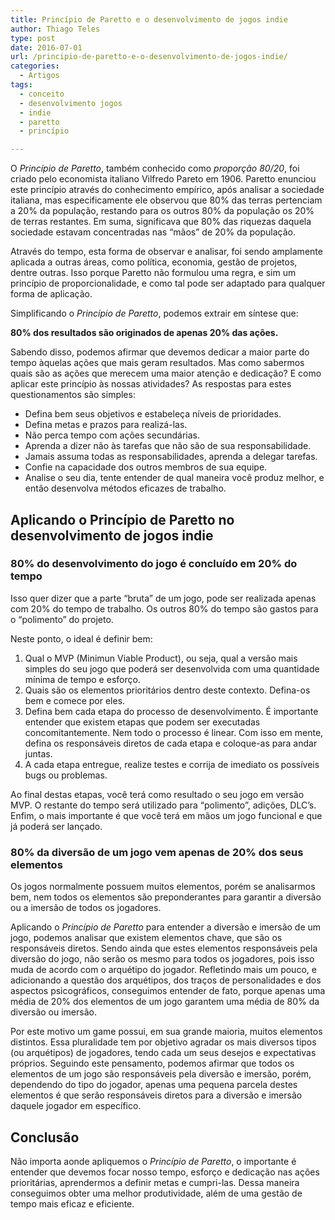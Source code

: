 ```yaml
---
title: Princípio de Paretto e o desenvolvimento de jogos indie
author: Thiago Teles
type: post
date: 2016-07-01
url: /principio-de-paretto-e-o-desenvolvimento-de-jogos-indie/
categories:
  - Artigos
tags:
  - conceito
  - desenvolvimento jogos
  - indie
  - paretto
  - princípio

---
```

O _Princípio de Paretto_, também conhecido como _proporção 80/20_, foi criado pelo economista italiano Vilfredo Pareto em 1906. Paretto enunciou este princípio através do conhecimento empírico, após analisar a sociedade italiana, mas especificamente ele observou que 80% das terras pertenciam a 20% da população, restando para os outros 80% da população os 20% de terras restantes. Em suma, significava que 80% das riquezas daquela sociedade estavam concentradas nas &#8220;mãos&#8221; de 20% da população.

Através do tempo, esta forma de observar e analisar, foi sendo amplamente aplicada a outras áreas, como política, economia, gestão de projetos, dentre outras. Isso porque Paretto não formulou uma regra, e sim um princípio de proporcionalidade, e como tal pode ser adaptado para qualquer forma de aplicação.

Simplificando o _Princípio de Paretto_, podemos extrair em síntese que:

**80% dos resultados são originados de apenas 20% das ações.**

Sabendo disso, podemos afirmar que devemos dedicar a maior parte do tempo àquelas ações que mais geram resultados. Mas como sabermos quais são as ações que merecem uma maior atenção e dedicação? E como aplicar este princípio às nossas atividades? As respostas para estes questionamentos são simples:

  * Defina bem seus objetivos e estabeleça níveis de prioridades.
  * Defina metas e prazos para realizá-las.
  * Não perca tempo com ações secundárias.
  * Aprenda a dizer não às tarefas que não são de sua responsabilidade.
  * Jamais assuma todas as responsabilidades, aprenda a delegar tarefas.
  * Confie na capacidade dos outros membros de sua equipe.
  * Analise o seu dia, tente entender de qual maneira você produz melhor, e então desenvolva métodos eficazes de trabalho.

## Aplicando o Princípio de Paretto no desenvolvimento de jogos indie

### 80% do desenvolvimento do jogo é concluído em 20% do tempo

Isso quer dizer que a parte &#8220;bruta&#8221; de um jogo, pode ser realizada apenas com 20% do tempo de trabalho. Os outros 80% do tempo são gastos para o &#8220;polimento&#8221; do projeto.

Neste ponto, o ideal é definir bem:

  1. Qual o MVP (Minimun Viable Product), ou seja, qual a versão mais simples do seu jogo que poderá ser desenvolvida com uma quantidade mínima de tempo e esforço.
  2. Quais são os elementos prioritários dentro deste contexto. Defina-os bem e comece por eles.
  3. Defina bem cada etapa do processo de desenvolvimento. É importante entender que existem etapas que podem ser executadas concomitantemente. Nem todo o processo é linear. Com isso em mente, defina os responsáveis diretos de cada etapa e coloque-as para andar juntas.
  4. A cada etapa entregue, realize testes e corrija de imediato os possíveis bugs ou problemas.

Ao final destas etapas, você terá como resultado o seu jogo em versão MVP. O restante do tempo será utilizado para &#8220;polimento&#8221;, adições, DLC&#8217;s. Enfim, o mais importante é que você terá em mãos um jogo funcional e que já poderá ser lançado.

### 80% da diversão de um jogo vem apenas de 20% dos seus elementos

Os jogos normalmente possuem muitos elementos, porém se analisarmos bem, nem todos os elementos são preponderantes para garantir a diversão ou a imersão de todos os jogadores.

Aplicando o _Princípio de Paretto_ para entender a diversão e imersão de um jogo, podemos analisar que existem elementos chave, que são os responsáveis diretos. Sendo ainda que estes elementos responsáveis pela diversão do jogo, não serão os mesmo para todos os jogadores, pois isso muda de acordo com o arquétipo do jogador. Refletindo mais um pouco, e adicionando a questão dos arquétipos, dos traços de personalidades e dos aspectos psicográficos, conseguimos entender de fato, porque apenas uma média de 20% dos elementos de um jogo garantem uma média de 80% da diversão ou imersão.

Por este motivo um game possui, em sua grande maioria, muitos elementos distintos. Essa pluralidade tem por objetivo agradar os mais diversos tipos (ou arquétipos) de jogadores, tendo cada um seus desejos e expectativas próprios. Seguindo este pensamento, podemos afirmar que todos os elementos de um jogo são responsáveis pela diversão e imersão, porém, dependendo do tipo do jogador, apenas uma pequena parcela destes elementos é que serão responsáveis diretos para a diversão e imersão daquele jogador em específico.

## Conclusão

Não importa aonde apliquemos o _Princípio de Paretto_, o importante é entender que devemos focar nosso tempo, esforço e dedicação nas ações prioritárias, aprendermos a definir metas e cumpri-las. Dessa maneira conseguimos obter uma melhor produtividade, além de uma gestão de tempo mais eficaz e eficiente.
